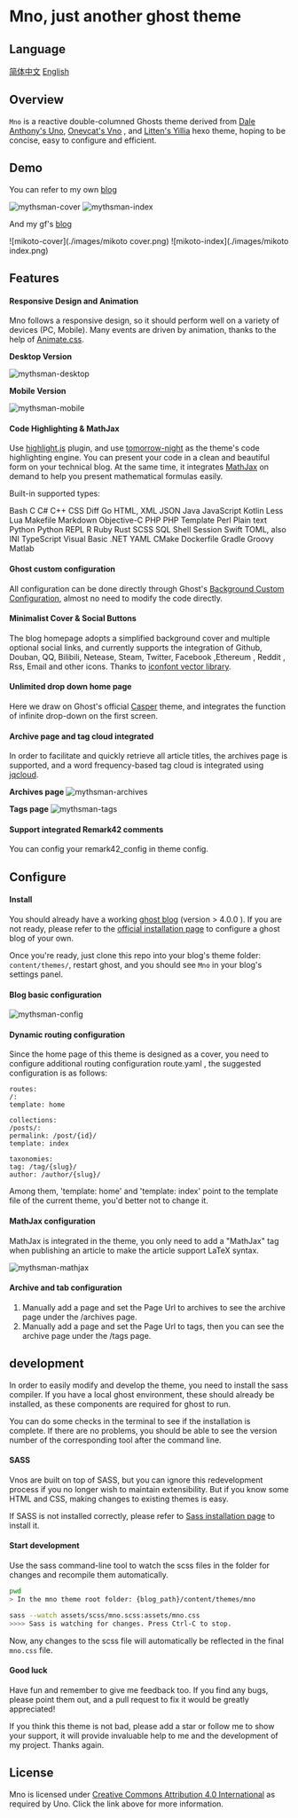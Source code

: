 # Mno, just another ghost theme

## Language
[简体中文](./README.zh-CN.md)
[English](./README.md)

## Overview

`Mno` is a reactive double-columned Ghosts theme derived from [Dale Anthony's Uno](https://github.com/daleanthony/uno), [Onevcat's Vno](https://github.com/onevcat/vno) , and  [Litten's Yillia](https://github.com/litten/hexo-theme-yilia) hexo theme, hoping to be concise, easy to configure and efficient.

## Demo
You can refer to my own [blog](https://blog.mythsman.com)

![mythsman-cover](./images/mythsman_cover.png)
![mythsman-index](./images/mythsman_index.png)

And my gf's [blog](https://mikito.mythsman.com)

![mikoto-cover](./images/mikoto cover.png)
![mikoto-index](./images/mikoto index.png)

## Features

#### Responsive Design and Animation

Mno follows a responsive design, so it should perform well on a variety of devices (PC, Mobile). Many events are driven by animation, thanks to the help of [Animate.css](https://animate.style/).

**Desktop Version**

![mythsman-desktop](./images/mythsman_desktop.gif)

**Mobile Version**

![mythsman-mobile](./images/mythsman_mobile.gif)


#### Code Highlighting & MathJax

Use [highlight.js](http://highlightjs.org) plugin, and use [tomorrow-night](https://highlightjs.org/static/demo/) as the theme's code highlighting engine. You can present your code in a clean and beautiful form on your technical blog. At the same time, it integrates [MathJax](https://www.mathjax.org/) on demand to help you present mathematical formulas easily.

Built-in supported types:

Bash C C# C++ CSS Diff Go HTML, XML JSON Java JavaScript Kotlin Less Lua Makefile Markdown Objective-C PHP PHP Template Perl Plain text Python Python REPL R Ruby Rust SCSS SQL Shell Session Swift TOML, also INI TypeScript Visual Basic .NET YAML CMake Dockerfile Gradle Groovy Matlab

#### Ghost custom configuration

All configuration can be done directly through Ghost's [Background Custom Configuration](https://ghost.org/docs/themes/custom-settings/), almost no need to modify the code directly.

#### Minimalist Cover & Social Buttons

The blog homepage adopts a simplified background cover and multiple optional social links, and currently supports the integration of Github, Douban, QQ, Bilibili, Netease, Steam, Twitter, Facebook ,Ethereum , Reddit , Rss, Email and other icons. Thanks to [iconfont vector library](https://www.iconfont.cn/).

#### Unlimited drop down home page

Here we draw on Ghost's official [Casper](https://github.com/TryGhost/Casper/blob/main/assets/js/infinite-scroll.js) theme, and integrates the function of infinite drop-down on the first screen.

#### Archive page and tag cloud integrated

In order to facilitate and quickly retrieve all article titles, the archives page is supported, and a word frequency-based tag cloud is integrated using [jqcloud](https://github.com/lucaong/jQCloud).

**Archives page**
![mythsman-archives](./images/mythsman_archives.png)

**Tags page**
![mythsman-tags](./images/mythsman_tags.png)

#### Support integrated Remark42 comments

You can config your remark42\_config in theme config.

## Configure

#### Install

You should already have a working [ghost blog](https://ghost.org) (version > 4.0.0 ). If you are not ready, please refer to the [official installation page](http://docs.ghost.org/installation/) to configure a ghost blog of your own.

Once you're ready, just clone this repo into your blog's theme folder: `content/themes/`, restart ghost, and you should see `Mno` in your blog's settings panel.

#### Blog basic configuration
![mythsman-config](./images/mythsman_config.png)

#### Dynamic routing configuration
Since the home page of this theme is designed as a cover, you need to configure additional routing configuration route.yaml , the suggested configuration is as follows:

```
routes:
/:
template: home

collections:
/posts/:
permalink: /post/{id}/
template: index

taxonomies:
tag: /tag/{slug}/
author: /author/{slug}/

```
Among them, 'template: home' and 'template: index' point to the template file of the current theme, you'd better not to change it.

#### MathJax configuration
MathJax is integrated in the theme, you only need to add a "MathJax" tag when publishing an article to make the article support LaTeX syntax.

![mythsman-mathjax](./images/mythsman_mathjax.png)

#### Archive and tab configuration

1. Manually add a page and set the Page Url to archives to see the archive page under the /archives page.
2. Manually add a page and set the Page Url to tags, then you can see the archive page under the /tags page.


## development

In order to easily modify and develop the theme, you need to install the sass compiler. If you have a local ghost environment, these should already be installed, as these components are required for ghost to run.

You can do some checks in the terminal to see if the installation is complete. If there are no problems, you should be able to see the version number of the corresponding tool after the command line.

#### SASS

Vnos are built on top of SASS, but you can ignore this redevelopment process if you no longer wish to maintain extensibility. But if you know some HTML and CSS, making changes to existing themes is easy.

If SASS is not installed correctly, please refer to [Sass installation page](http://sass-lang.com/install) to install it.

#### Start development

Use the sass command-line tool to watch the scss files in the folder for changes and recompile them automatically.

```bash
pwd
> In the mno theme root folder: {blog_path}/content/themes/mno

sass --watch assets/scss/mno.scss:assets/mno.css
>>>> Sass is watching for changes. Press Ctrl-C to stop.
```

Now, any changes to the scss file will automatically be reflected in the final `mno.css` file.

#### Good luck

Have fun and remember to give me feedback too. If you find any bugs, please point them out, and a pull request to fix it would be greatly appreciated!

If you think this theme is not bad, please add a star or follow me to show your support, it will provide invaluable help to me and the development of my project. Thanks again.

## License

Mno is licensed under [Creative Commons Attribution 4.0 International](http://creativecommons.org/licenses/by/4.0/) as required by Uno. Click the link above for more information.
